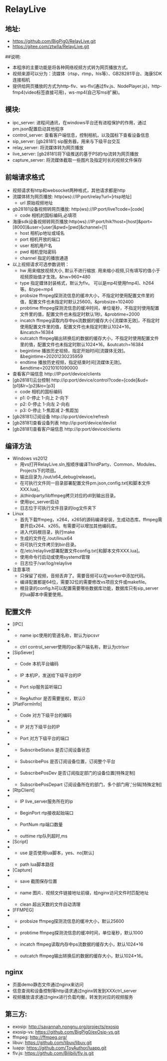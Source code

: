 # RelayLive
## 地址: 
*  https://github.com/BigPig0/RelayLive.git
*  https://gitee.com/ztwlla/RelayLive.git

##说明:
* 本程序的主要功能是将各种网络视频方式转为网页播放方式。
* 视频来源可以分为：流媒体（rtsp，rtmp，hls等）、GB28281平台、海康SDK连接相机
* 提供给网页播放的方式为http-flv、ws-flv(通过flv.js、NodePlayer.js)，http-fmp4(video标签直接可用)，ws-mp4(自己写msi扩展)。

## 模块:
* ipc_server: 进程间通讯，在windows平台还有进程保护的作用，通过pm.json配置启动其他程序
* control_server: 查看客户端信息，控制相机，以及国标下查看设备信息
* sip_server: [gb28181] sip服务器，用来与下级平台交互
* relay_server: 将流媒体转为网页播放
* live_server: [gb28181]将下级推送的基于PS的rtp流转为网页播放
* capture_server: 将流媒体截取一些图片及指定时长的视频文件保存

## 前端请求格式
  * 视频请求有http和websocket两种格式，其他请求都是http
  * 流媒体转为网页播放: http(ws)://IP:port/relay?url=[rtsp地址]
    + url 原始视频地址
  * gb28181设备视频转网页播放: http(ws)://IP:port/live?code=[code]
    + code 相机的国标编码,必填项
  * 海康sdk设备视频转网页播放:http(ws)://IP:port/hik?host=[host]&port=[8000]&user=[user]&pwd=[pwd]&channel=[1]
    + host 相机ip地址或域名
    + port 相机开放的端口
    + user 相机用户名
    + pwd 相机登陆密码
    + channel 指定的播放通道
  * 以上视频请求可选参数说明：
    + hw 用来缩放视频大小, 默认不进行缩放. 用来缩小视频,只有填写的值小于视频原始值才生效。&hw=960*480
    + type 指定媒体封装格式，默认为flv。 可以是mp4[使用fmp4]、h264等。&type=mp4
    + probsize ffmpeg探测流信息的缓冲大小，不指定时使用配置文件里的值，配置文件也未指定时默认25600。&probsize=102400
    + probtime ffmpeg探测流信息的缓冲时间，单位毫秒，不指定时使用配置文件里的值，配置文件也未指定时默认1秒。&probtime=2000
    + incatch ffmpeg读取内存中ps流数据的缓存大小[流媒体无效]，不指定时使用配置文件里的值，配置文件也未指定时默认1024*16。&incatch=16384
    + outcatch ffmpeg输出转换后的数据的缓存大小，不指定时使用配置文件里的值，配置文件也未指定时默认1024*16。&outcatch=16384
    + begintime 播放历史视频，指定开始时间[流媒体无效]。&begintime=20201230235959
    + endtime 播放历史视频，指定结束时间[流媒体无效]。&endtime=20210101090000
  * 查看客户端信息 http://IP:port/device/clients
  * [gb28181]云台控制 http://ip:port/device/control?code=[code]&ud=[p1]&lr=[p2]&io=[p3]
    + code 相机的国标编码
    + p1: 0-停止 1-向上 2-向下
    + p2: 0-停止 1-向左 2-向右
    + p3: 0-停止 1-焦距减 2-焦距加
  * [gb28181]订阅设备 http://ip:port/device/refresh
  * [gb28181]查看设备列表 http://ip:port/device/devlist
  * [gb28181]查看客户端信息 http://ip:port/device/clients

## 编译方法
* Windows vs2012
  * 用vs打开RelayLive.sln,按顺序编译ThirdParty、Common、Modules、Projects下的项目。
  * 输出目录为./out/x64_debug(release)。
  * 在可执行文件同一目录部署配置文件pm.json,config.txt[和脚本文件XXX.lua]。
  * 从thirdparty/libffmpeg拷贝对应的dll到输出目录。
  * 使用ipc_server启动
  * 日志位于可执行文件目录的log文件夹下
* Linux
  * 首先下载ffmpeg，x264，x265的源码编译安装，生成动态库。ffmpeg需要开启x264、x265。有需要可以增加其他编码库。
  * 进入代码根目录，执行make
  * 生成的文件在./out/linux64
  * 将可执行文件拷贝到bin目录。
  * 在/etc/relaylive部署配置文件config.txt[和脚本文件XXX.lua]。
  * 使用命令行启动或使用systemd管理
  * 日志位于/var/log/relaylive
* 注意事项
  * 只保留了视频，音频丢弃了。需要音频可以在worker中添加代码。
  * 编译配置都是64位，需要32位的需要修改vs项目文件或makefile。
  * 根目录的config.h可以配置需要哪些数据库功能，数据库只有sip_server的lua脚本中需要使用。

## 配置文件
* [IPC]
* * name ipc使用的管道名称，默认为ipcsvr
* * ctrl control_server使用的ipc客户端名称，默认为ctrlsvr
* [SipSever]
* * Code 本机平台编码
* * IP 本机IP，发送给下级平台的IP
* * Port sip服务监听端口
* * RegAuthor 是否需要鉴权，默认0
* [PlatFormInfo]
* * Code 对方下级平台的编码
* * IP 对方下级平台的IP
* * Port 对方下级平台的端口
* * SubscribeStatus 是否订阅设备状态
* * SubscribePos 是否订阅设备位置，订阅整个平台
* * SubscribePosDev 是否订阅指定部门的设备位置[特殊定制]
* * SubscribePosDepart 订阅设备所在的部门，多个部门用','分隔[特殊定制]
* [RtpClient]
* * IP live_server服务所在的ip
* * BeginPort rtp接收起始端口
* * PortNum rtp端口数量
* * outtime rtp队列超时,ms
* [Script]
* * use 是否使用lua脚本，yes、no[默认]
* * path lua脚本路径
* [Capture]
* * save 截图保存位置
* * name 图片、视频文件链接地址前缀，给nginx访问文件时匹配地址
* * clean 超出天数的文件自动清理
* [FFMPEG]
* * probsize ffmpeg探测流信息的缓冲大小，默认25600
* * probtime ffmpeg探测流信息的缓冲时间，单位毫秒，默认1000
* * incatch ffmpeg读取内存中ps流数据的缓存大小，默认1024*16
* * outcatch ffmpeg输出转换后的数据的缓存大小，默认1024*16。

## nginx
* 页面demo静态文件通过nginx来访问
* 信息查询和设备控制等http请求通过nginx转发到XXXctrl_server
* 视频播放请求通过nginx进行负载均衡，转发到对应的视频服务

## 第三方:
* exosip: http://savannah.nongnu.org/projects/exosip
* exosip-vs: https://github.com/BigPig0/exOsip-vs.git
* ffmpeg: http://ffmpeg.org/
* libuv: https://github.com/libuv/libuv.git
* luapp: https://github.com/ToyAuthor/luapp.git
* flv.js: https://github.com/Bilibili/flv.js.git